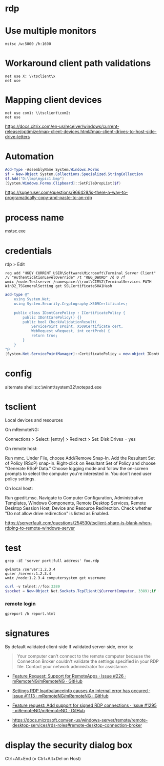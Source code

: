 # rdp

# Use multiple monitors

```
mstsc /w:5000 /h:1600
```

# Workaround client path validations

```
net use X: \\tsclient\x
net use
```

# Mapping client devices

```
net use com1: \\tsclient\com2:
net use
```

https://docs.citrix.com/en-us/receiver/windows/current-release/optimize/map-client-devices.html#map-client-drives-to-host-side-drive-letters

# Automation

```ps1
Add-Type -AssemblyName System.Windows.Forms
$f = New-Object System.Collections.Specialized.StringCollection
$f.Add("D:\tmp\mypic1.bmp")
[System.Windows.Forms.Clipboard]::SetFileDropList($f)
```

https://superuser.com/questions/966428/is-there-a-way-to-programatically-copy-and-paste-to-an-rdp

# process name

mstsc.exe

# credentials

rdp > Edit

```
reg add "HKEY_CURRENT_USER\Software\Microsoft\Terminal Server Client" /v "AuthenticationLevelOverride" /t "REG_DWORD" /d 0 /f
wmic /node:Testserver /namespace:\\root\CIMV2\TerminalServices PATH Win32_TSGeneralSetting get SSLCertificateSHA1Hash
```

```ps1
add-type @"
    using System.Net;
    using System.Security.Cryptography.X509Certificates;
    
    public class IDontCarePolicy : ICertificatePolicy {
        public IDontCarePolicy() {}
        public bool CheckValidationResult(
            ServicePoint sPoint, X509Certificate cert,
            WebRequest wRequest, int certProb) {
            return true;
        }
    }
"@
[System.Net.ServicePointManager]::CertificatePolicy = new-object IDontCarePolicy 
```

# config

alternate shell:s:c:\winnt\system32\notepad.exe

# tsclient

Local devices and resources

On mRemoteNG:

Connections > Select: [entry] > Redirect > Set: Disk Drives = yes

On remote host:

Run mmc.
Under File, choose Add/Remove Snap-In.
Add the Resultant Set of Policy (RSoP) snap-in.
Right-click on Resultant Set of Policy and choose "Generate RSoP Data."
Choose logging mode and follow the on-screen prompts to select the computer you're interested in. You don't need user policy settings.

On local host:

Run gpedit.msc.
Navigate to Computer Configuration, Administrative Templates, Windows Components, Remote Desktop Services, Remote Desktop Session Host, Device and Resource Redirection.
Check whether "Do not allow drive redirection" is listed as Enabled.

https://serverfault.com/questions/254530/tsclient-share-is-blank-when-rdping-to-remote-windows-server

# test

```
grep -iE 'server port|full address' foo.rdp

qwinsta /server:1.2.3.4
quser /server:1.2.3.4
wmic /node:1.2.3.4 computersystem get username
```

```ps1
curl -v telnet://foo:3389
$socket = New-Object Net.Sockets.TcpClient($CurrentComputer, 3389);if ($socket.Connected) {$true};$socket.Close()} catch {})} {$true}
```

### remote login

```
gpreport /h report.html
```

# signatures

By default validated client-side
If validated server-side, error is:

> Your computer can't connect to the remote computer because the Connection Broker couldn't validate the settings specified in your RDP file. Contact your network administrator for assistance.

- [Feature Request: Support for RemoteApps · Issue \#226 · mRemoteNG/mRemoteNG · GitHub](https://github.com/mRemoteNG/mRemoteNG/issues/226)
- [Settings RDP loadbalanceinfo causes An internal error has occured · Issue \#1113 · mRemoteNG/mRemoteNG · GitHub](https://github.com/mRemoteNG/mRemoteNG/issues/1113)
- [Feature request: Add support for signed RDP connections · Issue \#1295 · mRemoteNG/mRemoteNG · GitHub](https://github.com/mRemoteNG/mRemoteNG/issues/1295)

- https://docs.microsoft.com/en-us/windows-server/remote/remote-desktop-services/rds-roles#remote-desktop-connection-broker

# display the security dialog box

Ctrl+Alt+End (= Ctrl+Alt+Del on Host)


